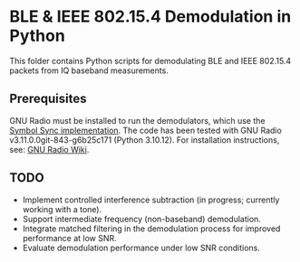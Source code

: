 # BLE & IEEE 802.15.4 Demodulation in Python

This folder contains Python scripts for demodulating BLE and IEEE 802.15.4 packets from IQ baseband measurements.

## Prerequisites

GNU Radio must be installed to run the demodulators, which use the [Symbol Sync implementation](https://wiki.gnuradio.org/index.php/Symbol_Sync).
The code has been tested with GNU Radio v3.11.0.0git-843-g6b25c171 (Python 3.10.12).
For installation instructions, see: [GNU Radio Wiki](https://wiki.gnuradio.org/index.php/InstallingGR).

## TODO

- Implement controlled interference subtraction (in progress; currently working with a tone).
- Support intermediate frequency (non-baseband) demodulation.
- Integrate matched filtering in the demodulation process for improved performance at low SNR.
- Evaluate demodulation performance under low SNR conditions.
